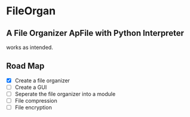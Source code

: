 # FileOrgan

## A File Organizer ApFile with Python Interpreter

works as intended. 

## Road Map

- [x] Create a file organizer
- [ ] Create a GUI
- [ ] Seperate the file organizer into a module
- [ ] File compression
- [ ] File encryption